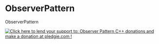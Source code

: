 ObserverPattern
===============

ObserverPattern

<a href='https://pledgie.com/campaigns/30001'><img alt='Click here to lend your support to: Observer Pattern C++ donations and make a donation at pledgie.com !' src='https://pledgie.com/campaigns/30001.png?skin_name=chrome' border='0' ></a>